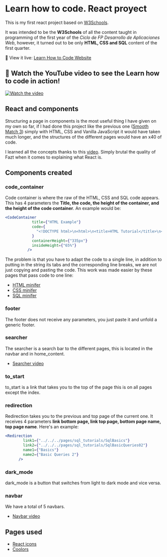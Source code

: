 # Learn how to code. React proyect
This is my first react project based on [W3Schools](https://www.w3schools.com/default.asp).

It was intended to be the **W3Schools** of all the content taught in programming of the first year of the *Ciclo de FP Desarrollo de Aplicaciones Web*, however, it turned out to be only **HTML, CSS and SQL** content of the first quarter.

🔗 View it live: [Learn How to Code Website](https://rafagomezguillen.github.io/learn-how-to-code/)

## 🎥 Watch the YouTube video to see the Learn how to code in action!

[![Watch the video](https://img.youtube.com/vi/KdUgOvMEbZs/0.jpg)](https://www.youtube.com/watch?v=KdUgOvMEbZs)

## React and components
Structuring a page in components is the most useful thing I have given on my own so far, if I had done this project like the previous one ([Smooth Match 3](https://github.com/RafaGomezGuillen/match_3)) simply with HTML, CSS and Vanilla JavaScript it would have taken much longer, and the structures of the different pages would have an x40 of code.

I learned all the concepts thanks to this [video](https://www.youtube.com/watch?v=rLoWMU4L_qE&list=WL&index=1&ab_channel=Fazt). Simply brutal the quality of Fazt when it comes to explaining what React is.

## Components created
### code_container
Code container is where the raw of the HTML, CSS and SQL code appears. This has 4 parameters the **Title, the code, the height of the container, and the height of the code container**. An example would be:
```jsx
<CodeContainer
            title={"HTML Example"}
            code={
              "<!DOCTYPE html>\n<html>\n<title>HTML Tutorial</title>\n<body>\n\n<h1>Hello world!</h1>\n\n</body>\n</html>"
            }
            containerHeight={"335px"}
            insideHeight={"65%"}
          />
```
The problem is that you have to adapt the code to a single line, in addition to putting in the string its tabs and the corresponding line breaks, we are not just copying and pasting the code. This work was made easier by these pages that pass code to one line:
- [HTML minifer](https://codebeautify.org/html-formatter-beautifier)
- [CSS minifer](https://codebeautify.org/css-beautify-minify)
- [SQL minifer](https://codebeautify.org/sql-minifier)
### footer
The footer does not receive any parameters, you just paste it and unfold a generic footer.
### searcher
The searcher is a search bar to the different pages, this is located in the navbar and in home_content.
- [Searcher video](https://www.youtube.com/watch?v=Jd7s7egjt30&list=WL&index=2&t=544s&ab_channel=ReactwithMasoud)
### to_start
to_start is a link that takes you to the top of the page this is on all pages except the index.
### redirection
Redirection takes you to the previous and top page of the current one. It receives 4 parameters **link bottom page, link top page, bottom page name, top page name**. Here's an example:
```jsx
<Redirection
        link1={"../../../pages/sql_tutorials/SqlBasics"}
        link2={"../../../pages/sql_tutorials/SqlBasicQueries02"}
        name1={"Basics"}
        name2={"Basic Queries 2"}
      />
```
### dark_mode 
dark_mode is a button that switches from light to dark mode and vice versa.
### navbar
We have a total of 5 navbars.
- [Navbar video](https://www.youtube.com/watch?v=ZWJa0K7KQ6c&list=WL&index=3&ab_channel=ReactwithMasoud)

## Pages used
- [React icons](https://react-icons.github.io/react-icons/)
- [Coolors](https://coolors.co/)
